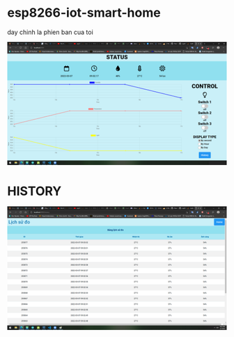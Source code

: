 # esp8266-iot-smart-home
day chinh la phien ban cua toi 

![alt text](https://github.com/daoquyanh2000/esp8266-iot-smart-home/blob/teu/anh-chup-man-hinh-1.png)
# HISTORY
![alt text](https://github.com/daoquyanh2000/esp8266-iot-smart-home/blob/teu/anh-chup-man-hinh-2.png)
